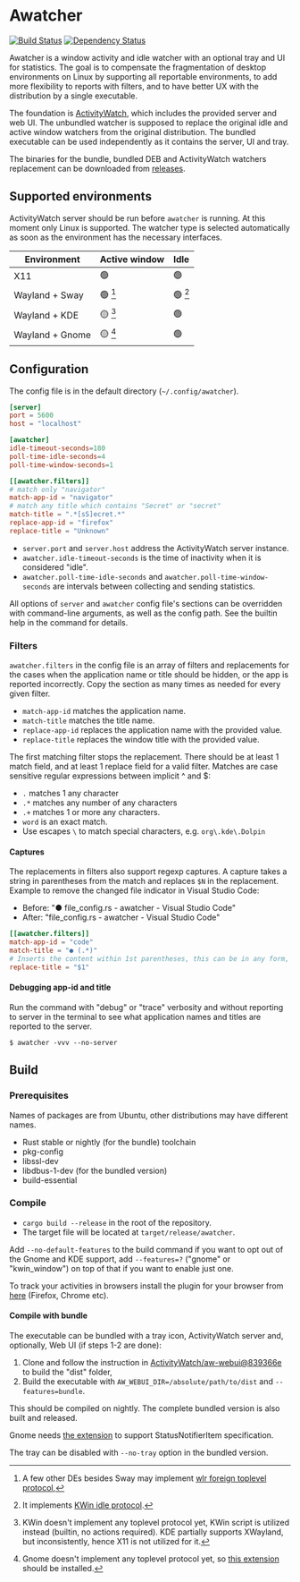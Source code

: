 # Awatcher 
[![Build Status](https://github.com/2e3s/awatcher/workflows/check/badge.svg?branch=main)](https://github.com/2e3s/awatcher/actions?query=branch%3Amain)
[![Dependency Status](https://deps.rs/repo/github/2e3s/awatcher/status.svg)](https://deps.rs/repo/github/2e3s/awatcher)

Awatcher is a window activity and idle watcher with an optional tray and UI for statistics.
The goal is to compensate the fragmentation of desktop environments on Linux by supporting all reportable environments, 
to add more flexibility to reports with filters, and to have better UX with the distribution by a single executable.

The foundation is [ActivityWatch](https://github.com/ActivityWatch), which includes the provided server and web UI.
The unbundled watcher is supposed to replace the original idle and active window watchers from the original distribution.
The bundled executable can be used independently as it contains the server, UI and tray.

The binaries for the bundle, bundled DEB and ActivityWatch watchers replacement can be downloaded from
[releases](https://github.com/2e3s/awatcher/releases).

## Supported environments

ActivityWatch server should be run before `awatcher` is running.
At this moment only Linux is supported. The watcher type is selected automatically
as soon as the environment has the necessary interfaces.

| Environment     | Active window        | Idle                |
| --------------- | -------------------- | ------------------- |
| X11             | :green_circle:       | :green_circle:      |
| Wayland + Sway  | :green_circle: [^1]  | :green_circle: [^2] |
| Wayland + KDE   | :yellow_circle: [^3] | :green_circle:      |
| Wayland + Gnome | :yellow_circle: [^4] | :green_circle:      |

[^1]: A few other DEs besides Sway may implement [wlr foreign toplevel protocol](https://wayland.app/protocols/wlr-foreign-toplevel-management-unstable-v1),
[^2]: It implements [KWin idle protocol](https://wayland.app/protocols/kde-idle).
[^3]: KWin doesn't implement any toplevel protocol yet, KWin script is utilized instead (builtin, no actions required).
      KDE partially supports XWayland, but inconsistently, hence X11 is not utilized for it.
[^4]: Gnome doesn't implement any toplevel protocol yet, so [this extension](https://extensions.gnome.org/extension/5592/focused-window-d-bus/) should be installed.

## Configuration

The config file is in the default directory (`~/.config/awatcher`).
```toml
[server]
port = 5600
host = "localhost"

[awatcher]
idle-timeout-seconds=180
poll-time-idle-seconds=4
poll-time-window-seconds=1

[[awatcher.filters]]
# match only "navigator"
match-app-id = "navigator"
# match any title which contains "Secret" or "secret" 
match-title = ".*[sS]ecret.*"
replace-app-id = "firefox"
replace-title = "Unknown"
```

- `server.port` and `server.host` address the ActivityWatch server instance.
- `awatcher.idle-timeout-seconds` is the time of inactivity when it is considered "idle".
- `awatcher.poll-time-idle-seconds` and `awatcher.poll-time-window-seconds` are 
  intervals between collecting and sending statistics.

All options of `server` and `awatcher` config file's sections can be overridden with command-line arguments, as well as the config path. See the builtin help in the command for details.

### Filters

`awatcher.filters` in the config file is an array of filters and replacements 
for the cases when the application name or title should be hidden, or the app is reported incorrectly.
Copy the section as many times as needed for every given filter.
  - `match-app-id` matches the application name.
  - `match-title` matches the title name.
  - `replace-app-id` replaces the application name with the provided value.
  - `replace-title` replaces the window title with the provided value.

The first matching filter stops the replacement.
There should be at least 1 match field, and at least 1 replace field for a valid filter.
Matches are case sensitive regular expressions between implicit ^ and $:
- `.` matches 1 any character
- `.*` matches any number of any characters
- `.+` matches 1 or more any characters.
- `word` is an exact match.
- Use escapes `\` to match special characters, e.g. `org\.kde\.Dolpin`

#### Captures

The replacements in filters also support regexp captures.
A capture takes a string in parentheses from the match and replaces `$N` in the replacement.
Example to remove the changed file indicator in Visual Studio Code:
- Before: "● file_config.rs - awatcher - Visual Studio Code"
- After: "file_config.rs - awatcher - Visual Studio Code"
```toml
[[awatcher.filters]]
match-app-id = "code"
match-title = "● (.*)"
# Inserts the content within 1st parentheses, this can be in any form, e.g. "App $1 - $2/$3"
replace-title = "$1"
```

#### Debugging app-id and title

Run the command with "debug" or "trace" verbosity and without reporting to server in the terminal
to see what application names and titles are reported to the server.
```
$ awatcher -vvv --no-server
```

## Build

### Prerequisites

Names of packages are from Ubuntu, other distributions may have different names.

- Rust stable or nightly (for the bundle) toolchain
- pkg-config
- libssl-dev
- libdbus-1-dev (for the bundled version)
- build-essential

### Compile

- `cargo build --release` in the root of the repository.
- The target file will be located at `target/release/awatcher`.

Add `--no-default-features` to the build command if you want to opt out of the Gnome and KDE support,
add `--features=?` ("gnome" or "kwin_window") on top of that if you want to enable just one.

To track your activities in browsers install the plugin for your browser from 
[here](https://github.com/ActivityWatch/aw-watcher-web) (Firefox, Chrome etc).

#### Compile with bundle

The executable can be bundled with a tray icon, ActivityWatch server and, optionally, Web UI (if steps 1-2 are done):

1. Clone and follow the instruction in [ActivityWatch/aw-webui@839366e](https://github.com/ActivityWatch/aw-webui/commit/839366e66f859faadd7f9128de3bea14b25ce4ae)
to build the "dist" folder, 
1. Build the executable with `AW_WEBUI_DIR=/absolute/path/to/dist` and `--features=bundle`.

This should be compiled on nightly. The complete bundled version is also built and released.

Gnome needs [the extension](https://extensions.gnome.org/extension/615/appindicator-support/) to support StatusNotifierItem specification.

The tray can be disabled with `--no-tray` option in the bundled version.
